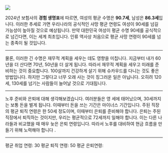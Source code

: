 
![](https://youtu.be/SpWz5Q4OS1A?si=6oPfyIK39cPZ4gxj)

2024년 보험사의 **경험 생명표**에 따르면, 여성의 평균 수명은 **90.7세**, 남성은 **86.3세**입니다. 이러한 추세로 가면 우리나라의 공식적인 사망 평균 연령도 여성이 90세를 넘길 가능성이 높아질 것으로 예상됩니다. 만약 대한민국 여성이 평균 수명 90세를 공식적으로 넘긴다면, 이는 세계 최초입니다. 인류 역사상 처음으로 평균 사망 연령이 90세를 넘는 종족이 될 것입니다.
- - - 
물론, 이러한 긴 수명은 재무적 계획을 세우는 데도 영향을 미칩니다. 지금부터 내가 60년을 더 산다면 70년, 50년을 더 살게 됩니다. 따라서 재무적 계획을 세우고 미래를 준비하는 것이 중요합니다. 100살까지 건강하게 살기 위해 슈카우드를 다니는 것도 좋은 방법입니다. 하지만 그렇다고 너무 오래 사는 것이 징그러운 일은 아닙니다. 오히려 120세, 130세를 넘기는 사람들이 늘어날 것으로 기대됩니다.
- - -
노후 준비와 은퇴에 대해 생각해보겠습니다. 여러분들은 영 세에 태어났으며, 30세까지는 보통 돈을 벌게 됩니다. 이때부터 돈을 쓰는 기간은 마이너스 기간입니다. 주된 직장의 평균 퇴직 연령은 한 50세 정도이며, 이때부터 은퇴를 준비해야 합니다. 은퇴는 주된 직장에서 퇴직하는 것이지만, 우리는 평균적으로 72세까지 일해야 합니다. 이는 다른 나라들과 비교했을 때 매우 늦은 은퇴 연령입니다. 따라서 노후를 대비하여 현금 흐름을 만들기 위해 노력해야 합니다 .
- - - 
평균 취업 연령: 30
평균 퇴직 연령: 50
평균 은퇴연령: 
